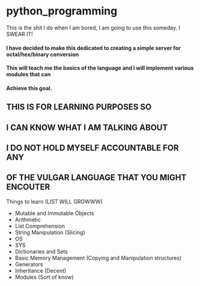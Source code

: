 # python_programming #
This is the shit I do when I am bored, I am going to use this someday. I SWEAR IT!

####	I have decided to make this dedicated to creating a simple server for octal/hex/binary conversion
####	This will teach me the basics of the language and I will implement various modules that can
####	Achieve this goal.

## THIS IS FOR LEARNING PURPOSES SO
## I CAN KNOW WHAT I AM TALKING ABOUT

## I DO NOT HOLD MYSELF ACCOUNTABLE FOR ANY
## OF THE VULGAR LANGUAGE THAT YOU MIGHT ENCOUTER
Things to learn (LIST WILL GROWWW)
* Mutable and Immutable Objects
* Arithmetic
* List Comprehension
* String Manipulation (Slicing)
* OS
* SYS
* Dictionaries and Sets
* Basic Memory Management (Copying and Manipulation structures)
* Generators
* Inheritance (Decent)
* Modules (Sort of know)

